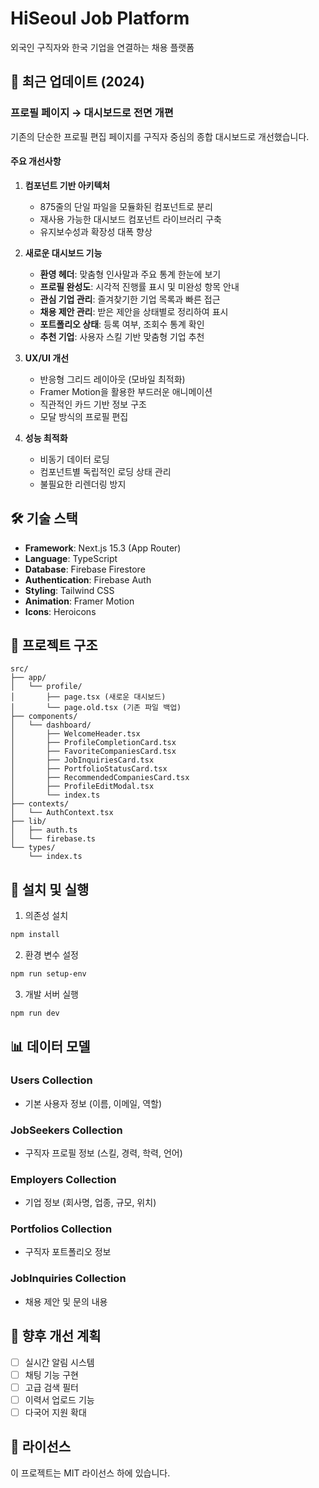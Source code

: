 # HiSeoul Job Platform

외국인 구직자와 한국 기업을 연결하는 채용 플랫폼

## 🚀 최근 업데이트 (2024)

### 프로필 페이지 → 대시보드로 전면 개편

기존의 단순한 프로필 편집 페이지를 구직자 중심의 종합 대시보드로 개선했습니다.

#### 주요 개선사항

1. **컴포넌트 기반 아키텍처**
   - 875줄의 단일 파일을 모듈화된 컴포넌트로 분리
   - 재사용 가능한 대시보드 컴포넌트 라이브러리 구축
   - 유지보수성과 확장성 대폭 향상

2. **새로운 대시보드 기능**
   - **환영 헤더**: 맞춤형 인사말과 주요 통계 한눈에 보기
   - **프로필 완성도**: 시각적 진행률 표시 및 미완성 항목 안내
   - **관심 기업 관리**: 즐겨찾기한 기업 목록과 빠른 접근
   - **채용 제안 관리**: 받은 제안을 상태별로 정리하여 표시
   - **포트폴리오 상태**: 등록 여부, 조회수 통계 확인
   - **추천 기업**: 사용자 스킬 기반 맞춤형 기업 추천

3. **UX/UI 개선**
   - 반응형 그리드 레이아웃 (모바일 최적화)
   - Framer Motion을 활용한 부드러운 애니메이션
   - 직관적인 카드 기반 정보 구조
   - 모달 방식의 프로필 편집

4. **성능 최적화**
   - 비동기 데이터 로딩
   - 컴포넌트별 독립적인 로딩 상태 관리
   - 불필요한 리렌더링 방지
## 🛠 기술 스택

- **Framework**: Next.js 15.3 (App Router)
- **Language**: TypeScript
- **Database**: Firebase Firestore
- **Authentication**: Firebase Auth
- **Styling**: Tailwind CSS
- **Animation**: Framer Motion
- **Icons**: Heroicons

## 📁 프로젝트 구조

```
src/
├── app/
│   └── profile/
│       ├── page.tsx (새로운 대시보드)
│       └── page.old.tsx (기존 파일 백업)
├── components/
│   └── dashboard/
│       ├── WelcomeHeader.tsx
│       ├── ProfileCompletionCard.tsx
│       ├── FavoriteCompaniesCard.tsx
│       ├── JobInquiriesCard.tsx
│       ├── PortfolioStatusCard.tsx
│       ├── RecommendedCompaniesCard.tsx
│       ├── ProfileEditModal.tsx
│       └── index.ts
├── contexts/
│   └── AuthContext.tsx
├── lib/
│   ├── auth.ts
│   └── firebase.ts
└── types/
    └── index.ts
```
## 🔧 설치 및 실행

1. 의존성 설치
```bash
npm install
```

2. 환경 변수 설정
```bash
npm run setup-env
```

3. 개발 서버 실행
```bash
npm run dev
```

## 📊 데이터 모델

### Users Collection
- 기본 사용자 정보 (이름, 이메일, 역할)

### JobSeekers Collection
- 구직자 프로필 정보 (스킬, 경력, 학력, 언어)

### Employers Collection
- 기업 정보 (회사명, 업종, 규모, 위치)

### Portfolios Collection
- 구직자 포트폴리오 정보

### JobInquiries Collection
- 채용 제안 및 문의 내용

## 🚧 향후 개선 계획

- [ ] 실시간 알림 시스템
- [ ] 채팅 기능 구현
- [ ] 고급 검색 필터
- [ ] 이력서 업로드 기능
- [ ] 다국어 지원 확대

## 📝 라이선스

이 프로젝트는 MIT 라이선스 하에 있습니다.